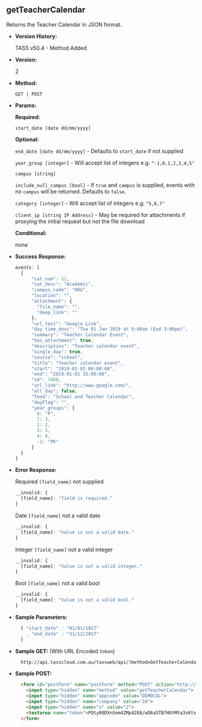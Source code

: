 **getTeacherCalendar**
----
  Returns the Teacher Calendar in JSON format.

* **Version History:**

  TASS v50.4 - Method Added
     
* **Version:**

  2

* **Method:**

  `GET | POST`
  
*  **Params:**

   **Required:**
 
   `start_date [date dd/mm/yyyy]`
   
   **Optional:**
 
   `end_date [date dd/mm/yyyy]` - Defaults to `start_date` if not supplied
   
   `year_group [integer]` - Will accept list of integers e.g: `"-1,0,1,2,3,4,5"`
   
   `campus [string]`
   
   `include_null_campus [bool]` - If `true` and `campus` is supplied, events with no `campus` will be returned. Defaults to `false`.

   `category [integer]` - Will accept list of integers e.g: `"5,6,7"`

   `client_ip [string IP Address]` - May be required for attachments if proxying the initial request but not the file download

   **Conditional:**

   none

* **Success Response:**

    ```javascript
    events: [
      {
          "cat_num": 11,
          "cat_desc": "Academic",
          "campus_code": "ARG",
          "location": "",
          "attachment": {
            "file_name": "",
            "deep_link": ""
          },
          "url_text": "Google Link",
          "day_time_desc": "Tue 01 Jan 2019 at 9:00am (End 3:00pm)",
          "summary": "Teacher Calendar Event",
          "has_attachment": true,
          "description": "Teacher calendar event",
          "single_day": true,
          "source": "school",
          "title": "Teacher calendar event",
          "start": "2019-01-01 09:00:00",
          "end": "2019-01-01 15:00:00",
          "id": 7408,
          "url_link": "http://www.google.com/",
          "all_day": false,
          "feed": "School and Teacher Calendar",
          "dayFlag": "",
          "year_groups": {
            0: "P",
            1: 1,
            2: 2,
            3: 3,
            4: 4,
            -1: "PK"
          }
      }
  ] 
  ```
 
* **Error Response:**

    Required `[field_name]` not supplied
    ```javascript
    __invalid: {
      [field_name]: "field is required."
    }
    ```
    
    Date `[field_name]` not a valid date
    ```javascript
    __invalid: {
      [field_name]: "Value is not a valid date."
    }
    ```
    
    Integer `[field_name]` not a valid integer
    ```javascript
    __invalid: {
      [field_name]: "Value is not a valid integer."
    }
    ```

    Bool `[field_name]` not a valid bool
    ```javascript
    __invalid: {
      [field_name]: "Value is not a valid bool."
    }
    
* **Sample Parameters:**

  ```javascript
    { "start_date" : "01/01/2017" 
      , "end_date" : "31/12/2017" 
    }
  ```

* **Sample GET:** (With URL Encoded `token`)

  ```HTML
    http://api.tasscloud.com.au/tassweb/api/?method=GetTeacherCalendar&appcode=DEMOCAL&company=10&v=2&token=PQty00DXnXem4ZMp428A%2FwD6a5TB7HUYMta3sKtv89XwPsa%2FeB2RtUrAA5%2FWSxTA%2F%2Bm30VOCYMahvOVWTkTOmFJKzT8N67mvjRyULtu51I4%3D
  ```
  
* **Sample POST:**

  ```HTML
    <form id="postForm" name="postForm" method="POST" action="http://api.tasscloud.com.au/tassweb/api/">
      <input type="hidden" name="method" value="getTeacherCalendar">
      <input type="hidden" name="appcode" value="DEMOCAL">
      <input type="hidden" name="company" value="10">
      <input type="hidden" name="v" value="2">
      <textarea name="token">PQty00DXnXem4ZMp428A/wD6a5TB7HUYMta3sKtv89XwPsa/eB2RtUrAA5/WSxTA/+m30VOCYMahvOVWTkTOmFJKzT8N67mvjRyULtu51I4=</textarea>
    </form>
  ```
